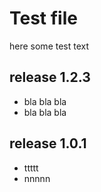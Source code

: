 # Test file

here some test text

## release 1.2.3

- bla bla bla
- bla bla bla

## release 1.0.1

- ttttt
- nnnnn
